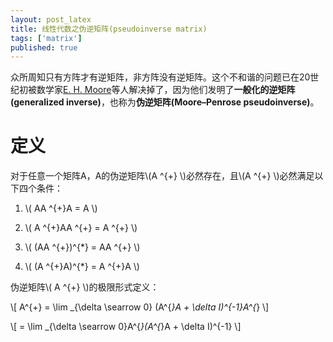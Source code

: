 ```yaml
---
layout: post_latex
title: 线性代数之伪逆矩阵(pseudoinverse matrix)
tags: ['matrix']
published: true
---
```


众所周知只有方阵才有逆矩阵，非方阵没有逆矩阵。这个不和谐的问题已在20世纪初被数学家[E. H. Moore](https://en.wikipedia.org/wiki/E._H._Moore)等人解决掉了，因为他们发明了**一般化的逆矩阵(generalized inverse)**，也称为**伪逆矩阵(Moore–Penrose pseudoinverse)**。

<!--more-->

# 定义

对于任意一个矩阵A，A的伪逆矩阵\\(A \^\{+\} \\)必然存在，且\\(A \^\{+\} \\)必然满足以下四个条件：

1. \\( AA \^\{+\}A = A \\)

2. \\( A \^\{+\}AA \^\{+\} = A \^\{+\} \\)

3. \\( (AA \^\{+\})\^\{*\} = AA \^\{+\} \\)

4. \\( (A \^\{+\}A)\^\{*\} = A \^\{+\}A \\)


伪逆矩阵\\( A \^\{+\} \\)的极限形式定义：

\\[ A\^\{+\} = \\lim \_\{\\delta \\searrow 0\} \(A\^\{*\}A + \\delta I\)\^\{-1\}A\^\{*\} \\]

\\[  = \\lim \_\{\\delta \\searrow 0\}A\^\{*\}\(A\^\{*\}A + \\delta I\)\^\{-1\} \\]

